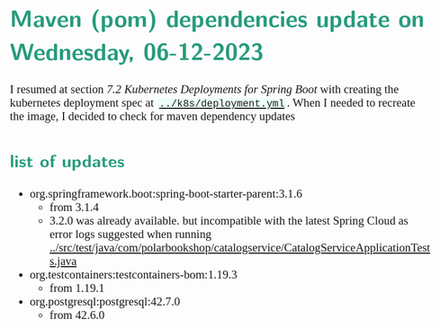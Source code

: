 <style>
body {
  font-family: "Gentium Basic", Cardo, "Linux Libertine o", "Palatino Linotype", Cambria, serif;
  font-size: 130% !important;
}
code {
	padding: 0 .25em;
	
	white-space: pre;
	font-family: "Tlwg mono", Consolas, "Liberation Mono", Menlo, Courier, monospace;
	
	background-color: #ECFFFA;
	//border: 1px solid #ccc;
	//border-radius: 3px;
}

kbd {
	display: inline-block;
	padding: 3px 5px;
	font-family: "Tlwg mono", Consolas, "Liberation Mono", Menlo, Courier, monospace;
	line-height: 10px;
	color: #555;
	vertical-align: middle;
	background-color: #ECFFFA;
	border: solid 1px #ccc;
	border-bottom-color: #bbb;
	border-radius: 3px;
	box-shadow: inset 0 -1px 0 #bbb;
}

h1,h2,h3,h4,h5 {
  color: #269B7D; 
  font-family: "fira sans", "Latin Modern Sans", Calibri, "Trebuchet MS", sans-serif;
}
</style>

# Maven (pom) dependencies update on Wednesday, 06-12-2023
I resumed at section _7.2 Kubernetes Deployments for Spring Boot_ with creating the kubernetes deployment spec at 
[`../k8s/deployment.yml`](../k8s/deployment.yml). When I needed to recreate the image, I decided to check for maven dependency updates
## list of updates
- org.springframework.boot:spring-boot-starter-parent:3.1.6
  - from 3.1.4
  - 3.2.0 was already available. but incompatible with the latest Spring Cloud as error logs suggested when running
    [../src/test/java/com/polarbookshop/catalogservice/CatalogServiceApplicationTests.java](../src/test/java/com/polarbookshop/catalogservice/CatalogServiceApplicationTests.java)
- org.testcontainers:testcontainers-bom:1.19.3
  - from 1.19.1
- org.postgresql:postgresql:42.7.0
  - from 42.6.0